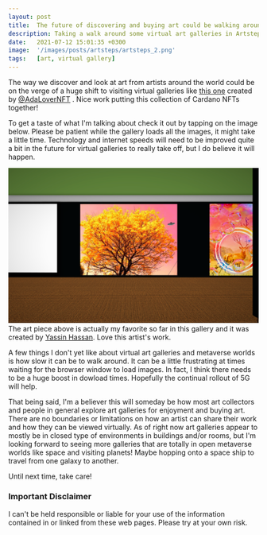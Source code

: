 ```yaml
---
layout: post
title:  The future of discovering and buying art could be walking around virtual galleries in the Metaverse.
description: Taking a walk around some virtual art galleries in Artsteps
date:   2021-07-12 15:01:35 +0300
image:  '/images/posts/artsteps/artsteps_2.png'
tags:   [art, virtual gallery]
---
```


The way we discover and look at art from artists around the world could be on the verge of a huge shift to visiting virtual galleries like [this one](https://www.artsteps.com/view/60d92d3d7c2f53a86aa07ada) created by [@AdaLoverNFT](https://twitter.com/AdaLoverNFT) . Nice work putting this collection of Cardano NFTs together! 

To get a taste of what I'm talking about check it out by tapping on the image below. Please be patient while the gallery loads all the images, it might take a little time. Technology and internet speeds will need to be improved quite a bit in the future for virtual galleries to really take off, but I do believe it will happen.  

[![](/images/posts/artsteps/artsteps_3.png)](https://www.artsteps.com/view/60d92d3d7c2f53a86aa07ada)  
The art piece above is actually my favorite so far in this gallery and it was created by [Yassin Hassan](https://twitter.com/CnftHassan). Love this artist's work. 

A few things I don't yet like about virtual art galleries and metaverse worlds is how slow it can be to walk around. It can be a little frustrating at times waiting for the browser window to load images. In fact, I think there needs to be a huge boost in dowload times. Hopefully the continual rollout of 5G will help. 

That being said, I'm a believer this will someday be how most art collectors and people in general explore art galleries for enjoyment and buying art. There are no boundaries or limitations on how an artist can share their work and how they can be viewed virtually. As of right now art galleries appear to mostly be in closed type of environments in buildings and/or rooms, but I'm looking forward to seeing more galleries that are totally in open metaverse worlds like space and visiting planets! Maybe hopping onto a space ship to travel from one galaxy to another.

Until next time, take care! 

### Important Disclaimer
I can't be held responsible or liable for your use of the information contained in or linked from these web pages. Please try at your own risk.

